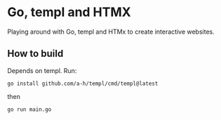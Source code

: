 # Go, templ and HTMX

Playing around with Go, templ and HTMx to create interactive websites.

## How to build
Depends on templ. Run:
```
go install github.com/a-h/templ/cmd/templ@latest
```
then 
```
go run main.go
```
